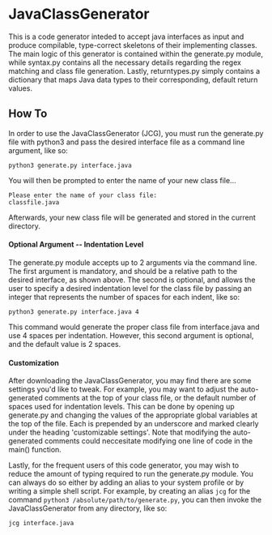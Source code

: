 # JavaClassGenerator

This is a code generator inteded to accept java interfaces as input and produce compilable, type-correct skeletons of their implementing classes. The main logic of this generator is contained within the generate.py module, while syntax.py contains all the necessary details regarding the regex matching and class file generation. Lastly, returntypes.py simply contains a dictionary that maps Java data types to their corresponding, default return values. 

## How To

In order to use the JavaClassGenerator (JCG), you must run the generate.py file with python3 and pass the desired interface file as a command line argument, like so:

```
python3 generate.py interface.java
```

You will then be prompted to enter the name of your new class file...

```
Please enter the name of your class file:
classfile.java
```

Afterwards, your new class file will be generated and stored in the current directory.

#### Optional Argument -- Indentation Level

The generate.py module accepts up to 2 arguments via the command line. The first argument is mandatory, and should be a relative path to the desired interface, as shown above. The second is optional, and allows the user to specify a desired indentation level for the class file by passing an integer that represents the number of spaces for each indent, like so:

```
python3 generate.py interface.java 4
```

This command would generate the proper class file from interface.java and use 4 spaces per indentation. However, this second argument is optional, and the default value is 2 spaces.

#### Customization

After downloading the JavaClassGenerator, you may find there are some settings you'd like to tweak. For example, you may want to adjust the auto-generated comments at the top of your class file, or the default number of spaces used for indentation levels. This can be done by opening up generate.py and changing the values of the appropriate global variables at the top of the file. Each is prepended by an underscore and marked clearly under the heading 'customizable settings'. Note that modifying the auto-generated comments could neccesitate modifying one line of code in the main() function.

Lastly, for the frequent users of this code generator, you may wish to reduce the amount of typing required to run the generate.py module. You can always do so either by adding an alias to your system profile or by writing a simple shell script. For example, by creating an alias `jcg` for the command `python3 /absolute/path/to/generate.py`, you can then invoke the JavaClassGenerator from any directory, like so:

```
jcg interface.java
```
